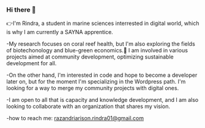 ### Hi there 👋
👉I'm Rindra, a student in marine sciences interrested in digital world, which is why I am currently a SAYNA apprentice.

-My research focuses on coral reef health, but I'm also exploring the fields of biotechonology and blue-green economics.🎯 I am involved in various projects aimed at community development, optimizing sustainable development for all.

-On the other hand, I'm interested in code and hope to become a developer later on, but for the moment I'm specializing in the Wordpress path. I'm looking for a way to merge my community projects with digital ones.

-I am open to all that is capacity and knowledge development, and I am also looking to collaborate with an organization that shares my vision.

-how to reach me: razandriarison.rindra01@gmail.com

